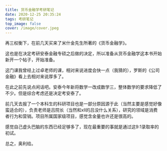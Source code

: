 ```yaml
---
title: 货币金融学考研笔记
date: 2020-12-25 20:35:24
tags: 考研笔记
top_image: false
cover: /image/cover.jpeg
---
```


再三权衡下，在前几天买来了米什金先生所著的《货币金融学》。



这也是在决定考研安泰金融专硕之后做的决定，所以准备从货币金融学这本书开始新开一个帖子，开始准备。



这门课我曾经上过卓老师的课，相对来说进度会快一点（我猜的），罗斯的《公司金融》看上去相对来说厚多了。



在此之前先说点闲话吧。安泰今年新将数学一改成数学三，整体数学的要求降低了不少。但是综合考虑还是决定考安泰了。



前几天去报了一个本科生的科研项目也是一部分原因源于此（当然主要是感觉好像蛮适合的），负责老师是吕院长（当然和xll的吕没什么关系），研究的领域是消费者行为和营销。项目所属国家级项目，感觉含金量也许还是很高的。



感觉自己虚头巴脑的东西已经足够多了，现在最重要的事就是通过这9:1录取率的初试。



总之，奥利给。



<br />




